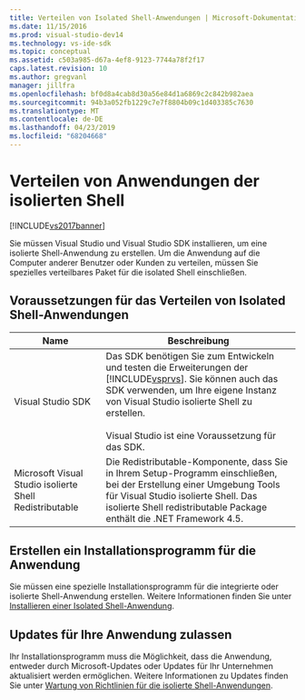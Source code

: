 ```yaml
---
title: Verteilen von Isolated Shell-Anwendungen | Microsoft-Dokumentation
ms.date: 11/15/2016
ms.prod: visual-studio-dev14
ms.technology: vs-ide-sdk
ms.topic: conceptual
ms.assetid: c503a985-d67a-4ef8-9123-7744a78f2f17
caps.latest.revision: 10
ms.author: gregvanl
manager: jillfra
ms.openlocfilehash: bf0d8a4cab8d30a56e84d1a6869c2c842b982aea
ms.sourcegitcommit: 94b3a052fb1229c7e7f8804b09c1d403385c7630
ms.translationtype: MT
ms.contentlocale: de-DE
ms.lasthandoff: 04/23/2019
ms.locfileid: "68204668"
---
```

# <a name="distributing-isolated-shell-applications"></a>Verteilen von Anwendungen der isolierten Shell
[!INCLUDE[vs2017banner](../includes/vs2017banner.md)]

Sie müssen Visual Studio und Visual Studio SDK installieren, um eine isolierte Shell-Anwendung zu erstellen. Um die Anwendung auf die Computer anderer Benutzer oder Kunden zu verteilen, müssen Sie spezielles verteilbares Paket für die isolated Shell einschließen.  
  
## <a name="prerequisites-for-distributing-isolated-shell-applications"></a>Voraussetzungen für das Verteilen von Isolated Shell-Anwendungen  
  
|Name|Beschreibung|  
|----------|-----------------|  
|Visual Studio SDK|Das SDK benötigen Sie zum Entwickeln und testen die Erweiterungen der [!INCLUDE[vsprvs](../includes/vsprvs-md.md)]. Sie können auch das SDK verwenden, um Ihre eigene Instanz von Visual Studio isolierte Shell zu erstellen.<br /><br /> Visual Studio ist eine Voraussetzung für das SDK.|  
|Microsoft Visual Studio isolierte Shell Redistributable|Die Redistributable-Komponente, dass Sie in Ihrem Setup-Programm einschließen, bei der Erstellung einer Umgebung Tools für Visual Studio isolierte Shell. Das isolierte Shell redistributable Package enthält die .NET Framework 4.5.|  
  
## <a name="creating-an-installation-program-for-the-application"></a>Erstellen ein Installationsprogramm für die Anwendung  
 Sie müssen eine spezielle Installationsprogramm für die integrierte oder isolierte Shell-Anwendung erstellen. Weitere Informationen finden Sie unter [Installieren einer Isolated Shell-Anwendung](../extensibility/installing-an-isolated-shell-application.md).  
  
## <a name="allowing-for-updates-to-your-application"></a>Updates für Ihre Anwendung zulassen  
 Ihr Installationsprogramm muss die Möglichkeit, dass die Anwendung, entweder durch Microsoft-Updates oder Updates für Ihr Unternehmen aktualisiert werden ermöglichen. Weitere Informationen zu Updates finden Sie unter [Wartung von Richtlinien für die isolierte Shell-Anwendungen](../extensibility/servicing-guidelines-for-isolated-shell-applications.md).
